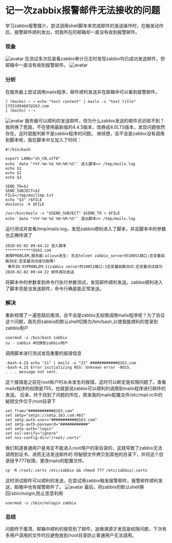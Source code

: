 # 记一次zabbix报警邮件无法接收的问题


学习zabbix报警媒介，尝试调用shell脚本来完成邮件的发送操作时，在触发动作后，报警邮件顺利发出，但我所在的邮箱却一直没有收到报警邮件。
<!--more-->



### 现象

![avatar](https://imagesofhexo.oss-cn-shanghai.aliyuncs.com/hexo-pic/zabbix1/971D4D6D-5EB0-4ffa-88C7-AAEC05DABC9E.png)
在测试多次后查看zabbix审计日志时发现zabbix均已成功发送邮件，但邮箱中一直没有收到报警邮件。
![avatar](https://imagesofhexo.oss-cn-shanghai.aliyuncs.com/hexo-pic/zabbix1/DAB4A2B2-5877-4e8c-914D-F45B20A8E328.png)



### 分析

在服务器上尝试调用mailx程序，邮件顺利发送并在邮箱中可以看到报警邮件。
```
Ξ (bochs) ~ → echo "test content" | mailx -s "test title" 17551094687@163.com  
Ξ (bochs) ~ →
```
![avatar](https://imagesofhexo.oss-cn-shanghai.aliyuncs.com/hexo-pic/zabbix1/Image2.png)
服务器可以顺利的发送邮件，但为什么zabbix发送的邮件迟迟收不到？我转换了思路，不在使用最新版的4.4.5版本，改换成4.0LTS版本，发现问题依然存在，这时就能判断不是zabbix程序的问题。
继续想，会不会是zabbix没有调用到脚本呢，我在脚本中又加入了时间：
```
#!/bin/bash
 
export LANG="zh_CN.utf8"
echo `date "+%Y-%m-%d %H:%M:%S"` 进入脚本>> /tmp/mailx.log
echo $1
echo $2
echo $3

SEND_TO=$1
SEND_SUBJECT=$2
FILE=/tmp/mailtmp.txt
echo "$3" >$FILE
dos2unix -k $FILE

/usr/bin/mailx -s "$SEND_SUBJECT" $SEND_TO < $FILE
echo `date "+%Y-%m-%d %H:%M:%S"` 退出脚本>> /tmp/mailx.log
```
运行测试并查看/tmp/mailx.log，发现zabbix顺利进入了脚本，并且脚本中的参数也正确传递了
```
2020-02-02 09:44:22 进入脚本
************@163.com
故障PROBLEM,服务器:aliyun发生: 无法telnet zabbix_server的10051端口;宏变量函数测试:宏变量测试成功故障!
 事件ID:93PROBLEM:1tzabbix server的10051端口:1宏变量函数测试:宏变量测试成功
2020-02-02 09:44:22 邮件成功发送
```
将脚本中的参数拿到命令行执行参数测试，发现邮件顺利发送。zabbix顺利进入了脚本但是没发送邮件，命令行确是能正常发送。



### 解决

重新梳理了一遍思路后推测，会不会是zabbix无权限调用mailx程序呢？为了验证这个问题，我先将zabbix的默认shell切换为/bin/bash,以使我能顺利的登录到zabbix用户
```
usermod -s /bin/bash zabbix
su - zabbix #切换到zabbix用户
```
调用脚本进行测试发现重要的报错信息
```
-bash-4.2$ echo "11" | mailx -s "22" ############@163.com
-bash-4.2$ Error initializing NSS: Unknown error -8015.
. . . message not sent.
```
这个报错是之前在root账户时从未发生的报错，这时可以断定是权限问题了。查看mailx程序的权限是755，也就是说zabbix可以顺利的调用到mailx程序进行邮件的发送。
后来，终于找到了问题的所在，原来我的mailx配置文件/etc/mail.rc中的秘钥文件位于/root目录下
```
set from="###########@163.com"
set smtp="smtps://smtp.163.com:465"
set smtp-auth-user="###########@163.com"
set smtp-auth-password="############"
set smtp-auth="login"
set ssl-verify="ignore"
set nss-config-dir="/root/.certs"
```
我们知道普通用户是肯定不能进入root用户的家目录的，这就导致了zabbix无法调用到证书，进而无法发送邮件的
将秘钥文件拷贝到其他的目录下，并将这个目录授予777权限，更改mailx的配置文件。
```
cp -R /root/.certs /etc/zabbix && chmod 777 /etc/zabbix/.certs
```
这时测试邮件可以顺利的发送，在尝试用zabbix触发报警邮件，报警邮件顺利发送，邮箱中也有报警邮件了。
![avatar](https://imagesofhexo.oss-cn-shanghai.aliyuncs.com/hexo-pic/zabbix1/2702EC77-AC9A-432d-86A7-264EF61D6E39.png)
最后，将zabbix的默认shell换回/sbin/nolgin,防止恶意利用
```
usermod -s /sbin/nologin zabbix
```


### 总结

问题终于厘清，邮箱中顺利的接受到了邮件。追根溯源才发现是权限问题，下次有多用户调用的文件时应避免放到/root目录防止普通用户无法调用。

